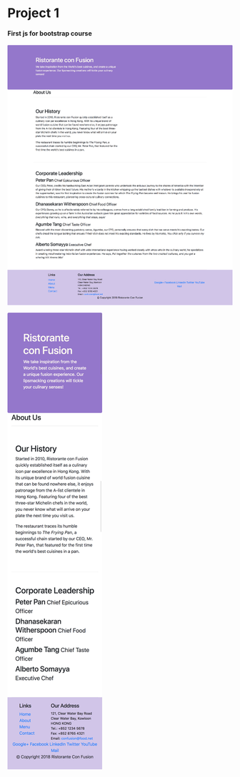 # Project 1

#### First js for bootstrap course

[![LARGE SCREEN](https://github.com/kolldavi/fullstack-coursera/blob/master/bootstrapCourse/Bootstrap4/conFusion/largScreenshot.png?raw=true)](http://www.dkoller.com/fullstack-coursera/tree/master/bootstrapCourse/Bootstrap4/conFusion/index.html)


[![XSMALL SCREEN](https://github.com/kolldavi/fullstack-coursera/blob/master/bootstrapCourse/Bootstrap4/conFusion/xtraSmallScreenShot.png?raw=true)](http://www.dkoller.com/fullstack-coursera/tree/master/bootstrapCourse/Bootstrap4/conFusion/index.html)